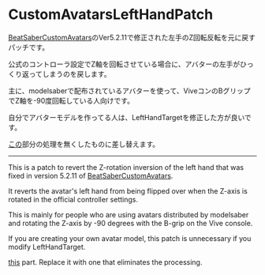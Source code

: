 # CustomAvatarsLeftHandPatch

[BeatSaberCustomAvatars](https://github.com/nicoco007/BeatSaberCustomAvatars)のVer5.2.11で修正された左手のZ回転反転を元に戻すパッチです。

公式のコントローラ設定でZ軸を回転させている場合に、アバターの左手がひっくり返ってしまうのを戻します。

主に、modelsaberで配布されているアバターを使って、ViveコンのBグリップでZ軸を-90度回転している人向けです。

自分でアバターモデルを作ってる人は、LeftHandTargetを修正した方が良いです。

[この](https://github.com/nicoco007/BeatSaberCustomAvatars/blob/main/Source/CustomAvatar/Utilities/BeatSaberUtilities.cs#L94-L97)部分の処理を無くしたものに差し替えます。

----

This is a patch to revert the Z-rotation inversion of the left hand that was fixed in version 5.2.11 of [BeatSaberCustomAvatars](https://github.com/nicoco007/BeatSaberCustomAvatars).

It reverts the avatar's left hand from being flipped over when the Z-axis is rotated in the official controller settings.

This is mainly for people who are using avatars distributed by modelsaber and rotating the Z-axis by -90 degrees with the B-grip on the Vive console.

If you are creating your own avatar model, this patch is unnecessary if you modify LeftHandTarget.

[this](https://github.com/nicoco007/BeatSaberCustomAvatars/blob/main/Source/CustomAvatar/Utilities/BeatSaberUtilities.cs#L94-L97) part. Replace it with one that eliminates the processing.
